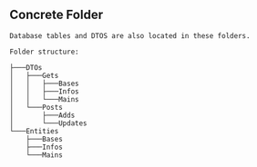 ## Concrete Folder

    Database tables and DTOS are also located in these folders.

```
Folder structure:

├───DTOs
│   ├───Gets
│   │   ├───Bases
│   │   ├───Infos
│   │   └───Mains
│   └───Posts
│       ├───Adds
│       └───Updates
└───Entities
    ├───Bases
    ├───Infos
    └───Mains

```

<!-- First write date: 01:50 13.08.2022 -->
<!-- Update date: 03:45 22.08.2022 -->
